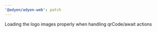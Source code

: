 ```yaml
---
'@adyen/adyen-web': patch
---
```


Loading the logo images properly when handling qrCode/await actions
